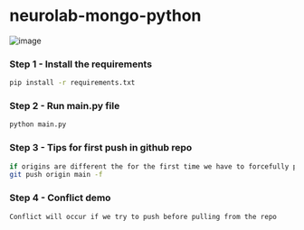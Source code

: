 # neurolab-mongo-python

![image](https://user-images.githubusercontent.com/57321948/196933065-4b16c235-f3b9-4391-9cfe-4affcec87c35.png)

### Step 1 - Install the requirements

```bash
pip install -r requirements.txt
```

### Step 2 - Run main.py file

```bash
python main.py
```

### Step 3 - Tips for first push in github repo

```bash
if origins are different the for the first time we have to forcefully push
git push origin main -f
```

### Step 4 - Conflict demo
```
Conflict will occur if we try to push before pulling from the repo
```

